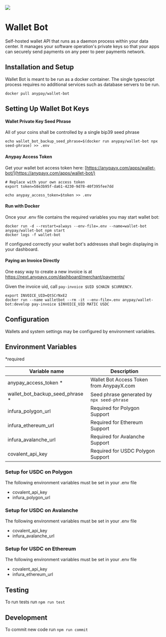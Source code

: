 ![](https://doge.bitcoinfiles.org/ea8205469186c12f6b23866d3ef50ab84f6f6b82dab43075e0229ab32ca6f5bc)

# Wallet Bot

Self-hosted wallet API that runs as a daemon process within your data center. It manages your software operation's private keys so that your apps can securely send payments on any peer to peer payments network.

## Installation and Setup

Wallet Bot is meant to be run as a docker container. The single typescript process requires no additional services such as database servers to be run.

`docker pull anypay/wallet-bot`

## Setting Up Wallet Bot Keys

#### Wallet Private Key Seed Phrase

All of your coins shall be controlled by a single bip39 seed phrase
```
echo wallet_bot_backup_seed_phrase=$(docker run anypay/wallet-bot npx seed-phrase) >> .env
```

#### Anypay Access Token
Get your wallet bot access token here: [https://anypayx.com/apps/wallet-bot/](https://anypayx.com/apps/wallet-bot/)

```
# Replace with your own access token
export token=58e3b95f-da61-4230-9d78-40f395fee7dd 

echo anypay_access_token=$token >> .env
```

#### Run with Docker

Once your .env file contains the required variables you may start wallet bot:

```
docker run -d --restart=always --env-file=.env --name=wallet-bot anypay/wallet-bot npm start
docker logs -f wallet-bot
```

If configured correctly your wallet bot's addresses shall begin displaying in your dashboard.

#### Paying an Invoice Directly

One easy way to create a new invoice is at https://next.anypayx.com/dashboard/merchant/payments/

Given the invoice uid, call `pay-invoice $UID $CHAIN $CURRENCY`. 

```
export INVOICE_UID=QtSCrNxE2
docker run --name walletbot --rm -it --env-file=.env anypay/wallet-bot:develop pay-invoice $INVOICE_UID MATIC USDC
```

## Configuration

Wallets and system settings may be configured by environment variables.

## Environment Variables

*required

| Variable name                         | Description                   |
|---------------------------------------|-------------------------------|
| anypay_access_token *                 | Wallet Bot Access Token from AnypayX.com |
| wallet_bot_backup_seed_phrase *	  		| Seed phrase generated by `npx seed-phrase` |
| infura_polygon_url | Required for Polygon Support |
| infura_ethereum_url | Required for Ethereum Support |
| infura_avalanche_url | Required for Avalanche Support |
| covalent_api_key | Required for USDC Polygon Support |

### Setup for USDC on Polygon

The following environment variables must be set in your .env file

- covalent_api_key
- infura_polygon_url

### Setup for USDC on Avalanche

The following environment variables must be set in your .env file

- covalent_api_key
- infura_avalanche_url

### Setup for USDC on Ethereum

The following environment variables must be set in your .env file

- covalent_api_key
- infura_ethereum_url


## Testing

To run tests run `npm run test`

## Development

To commit new code run `npm run commit`


